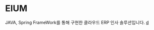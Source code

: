 # EIUM
JAVA, Spring FrameWork를 통해 구현한 클라우드 ERP 인사 솔루션입니다.
[d](https://github.com/won0935/EIUM/files/7926279/EIUM_.1.pdf)
